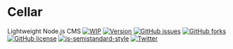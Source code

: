 # Cellar
Lightweight Node.js CMS
[![WIP](https://img.shields.io/badge/status-WIP-red.svg?style=flat)]() [![Version](https://img.shields.io/badge/version-0.0.1-blue.svg?style=flat)]() [![GitHub issues](https://img.shields.io/github/issues/kmddigital/cellar.svg?style=flat)](https://github.com/kmddigital/cellar/issues) [![GitHub forks](https://img.shields.io/github/forks/kmddigital/cellar.svg?style=flat)](https://github.com/kmddigital/cellar/network) [![GitHub license](https://img.shields.io/badge/license-MIT-blue.svg?style=flat)](https://raw.githubusercontent.com/kmddigital/cellar/master/LICENSE)  [![js-semistandard-style](https://img.shields.io/badge/code%20style-semistandard-brightgreen.svg?style=flat)](https://github.com/Flet/semistandard) [![Twitter](https://img.shields.io/twitter/url/https/github.com/kmddigital/cellar.svg?style=social)](https://twitter.com/home?status=Cellar%3A%20Lightweight%20Node.js%20CMS%20https%3A//github.com/kmddigital/cellar)
